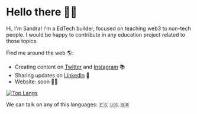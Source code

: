 # Hello there 👩‍💻

Hi, I'm Sandra! I'm a EdTech builder, focused on teaching web3 to non-tech people. I would be happy to contribute in any education project related to those topics.

Find me around the web 🌎:
- Creating content on <a href="https://twitter.com/sandraupgrade">Twitter</a> and <a href="https://www.instagram.com/sandragcarrillo">Instagram</a> 📚
- Sharing updates on <a href="https://www.linkedin.com/in/sandra-carrillo/">LinkedIn</a> 💼
- Website: soon 🙌🏼

[![Top Langs](https://github-readme-stats.vercel.app/api/top-langs/?username=sandragcarrillo&layout=compact)](https://github.com/sandragcarrillo/github-readme-stats)

We can talk on any of this languages: 🇪🇸 🇺🇸 🇧🇷
